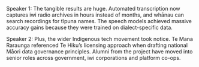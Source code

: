 Speaker 1: The tangible results are huge. Automated transcription now captures iwi radio archives in hours instead of months, and whānau can search recordings for tīpuna names. The speech models achieved massive accuracy gains because they were trained on dialect-specific data.

Speaker 2: Plus, the wider Indigenous tech movement took notice. Te Mana Raraunga referenced Te Hiku’s licensing approach when drafting national Māori data governance principles. Alumni from the project have moved into senior roles across government, iwi corporations and platform co-ops.
